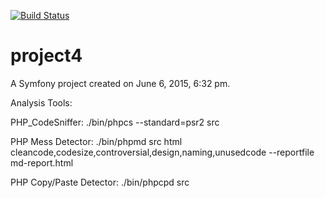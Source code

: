 <a href="https://travis-ci.org/panayotovyura/project4" target=_blank><img src="https://travis-ci.org/panayotovyura/project4.svg?branch=master" alt="Build Status"></a>

project4
========

A Symfony project created on June 6, 2015, 6:32 pm.

Analysis Tools:

PHP_CodeSniffer: ./bin/phpcs --standard=psr2 src

PHP Mess Detector: ./bin/phpmd src html cleancode,codesize,controversial,design,naming,unusedcode --reportfile md-report.html

PHP Copy/Paste Detector: ./bin/phpcpd src
